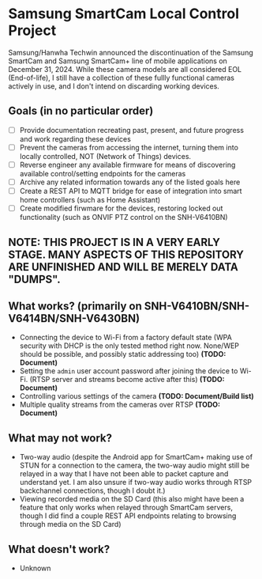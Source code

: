 # Samsung SmartCam Local Control Project
Samsung/Hanwha Techwin announced the discontinuation of the Samsung SmartCam and Samsung SmartCam+ line of mobile applications on December 31, 2024. While these camera models are all considered EOL (End-of-life), I still have a collection of these fullly functional cameras actively in use, and I don't intend on discarding working devices.

## Goals (in no particular order)
- [ ] Provide documentation recreating past, present, and future progress and work regarding these devices
- [ ] Prevent the cameras from accessing the internet, turning them into locally controlled, NOT (Network of Things) devices.
- [ ] Reverse engineer any available firmware for means of discovering available control/setting endpoints for the cameras
- [ ] Archive any related information towards any of the listed goals here
- [ ] Create a REST API to MQTT bridge for ease of integration into smart home controllers (such as Home Assistant)
- [ ] Create modified firwmare for the devices, restoring locked out functionality (such as ONVIF PTZ control on the SNH-V6410BN)

## NOTE: THIS PROJECT IS IN A VERY EARLY STAGE. MANY ASPECTS OF THIS REPOSITORY ARE UNFINISHED AND WILL BE MERELY DATA "DUMPS".

## What works? (primarily on SNH-V6410BN/SNH-V6414BN/SNH-V6430BN)
- Connecting the device to Wi-Fi from a factory default state (WPA security with DHCP is the only tested method right now. None/WEP should be possible, and possibly static addressing too) **(TODO: Document)**
- Setting the `admin` user account password after joining the device to Wi-Fi. (RTSP server and streams become active after this) **(TODO: Document)**
- Controlling various settings of the camera **(TODO: Document/Build list)**
- Multiple quality streams from the cameras over RTSP **(TODO: Document)**

## What may not work?
- Two-way audio (despite the Android app for SmartCam+ making use of STUN for a connection to the camera, the two-way audio might still be relayed in a way that I have not been able to packet capture and understand yet. I am also unsure if two-way audio works through RTSP backchannel connections, though I doubt it.)
- Viewing recorded media on the SD Card (this also might have been a feature that only works when relayed through SmartCam servers, though I did find a couple REST API endpoints relating to browsing through media on the SD Card)

## What doesn't work?
- Unknown
